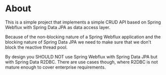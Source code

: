 # About

This is a simple project that implements a simple CRUD API based on Spring Webflux with Spring Data JPA as data access layer. 

Because of the non-blocking nature of a Spring Webflux application and the blocking nature of Spring Data JPA we need to make sure that we don't block the reactive thread pool.

By design you SHOULD NOT use Spring Webflux with Spring Data JPA but with Spring Data R2DBC. There are use cases though, where R2DBC is not mature enough to cover enterprise requirements. 